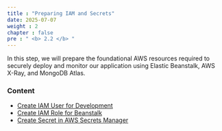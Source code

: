 ```yaml
---
title : "Preparing IAM and Secrets"
date: 2025-07-07
weight : 2
chapter : false
pre : " <b> 2.2 </b> "
---
```


In this step, we will prepare the foundational AWS resources required to securely deploy and monitor our application using Elastic Beanstalk, AWS X-Ray, and MongoDB Atlas.

### Content
- [Create IAM User for Development](2.2.1-create-iam-user/)
- [Create IAM Role for Beanstalk](2.2.2-create-iam-role/)
- [Create Secret in AWS Secrets Manager](2.2.3-create-secret/)
